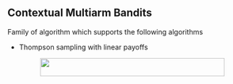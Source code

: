 ## Contextual Multiarm Bandits

Family of algorithm which supports the following algorithms

* Thompson sampling with linear payoffs

<p align="center"><img src="/tex/5db405777ba23ee5b99e9a30b02865b4.svg?invert_in_darkmode&sanitize=true" align=middle width=371.763711pt height=37.03214955pt/></p>